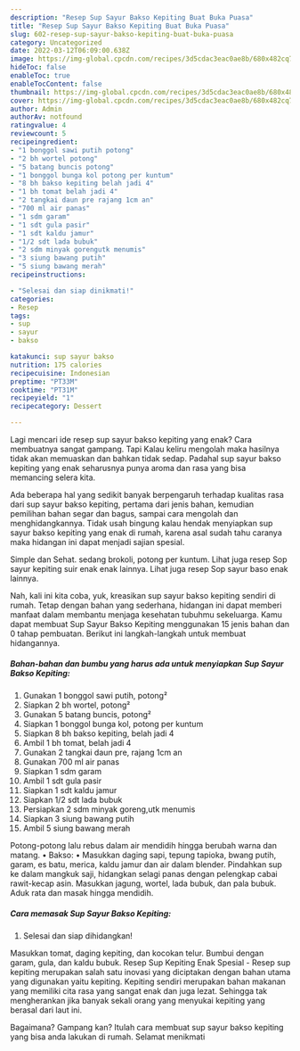 ```yaml
---
description: "Resep Sup Sayur Bakso Kepiting Buat Buka Puasa"
title: "Resep Sup Sayur Bakso Kepiting Buat Buka Puasa"
slug: 602-resep-sup-sayur-bakso-kepiting-buat-buka-puasa
category: Uncategorized
date: 2022-03-12T06:09:00.638Z
image: https://img-global.cpcdn.com/recipes/3d5cdac3eac0ae8b/680x482cq70/sup-sayur-bakso-kepiting-foto-resep-utama.jpg
hideToc: false
enableToc: true
enableTocContent: false
thumbnail: https://img-global.cpcdn.com/recipes/3d5cdac3eac0ae8b/680x482cq70/sup-sayur-bakso-kepiting-foto-resep-utama.jpg
cover: https://img-global.cpcdn.com/recipes/3d5cdac3eac0ae8b/680x482cq70/sup-sayur-bakso-kepiting-foto-resep-utama.jpg
author: Admin
authorAv: notfound
ratingvalue: 4
reviewcount: 5
recipeingredient:
- "1 bonggol sawi putih potong"
- "2 bh wortel potong"
- "5 batang buncis potong"
- "1 bonggol bunga kol potong per kuntum"
- "8 bh bakso kepiting belah jadi 4"
- "1 bh tomat belah jadi 4"
- "2 tangkai daun pre rajang 1cm an"
- "700 ml air panas"
- "1 sdm garam"
- "1 sdt gula pasir"
- "1 sdt kaldu jamur"
- "1/2 sdt lada bubuk"
- "2 sdm minyak gorengutk menumis"
- "3 siung bawang putih"
- "5 siung bawang merah"
recipeinstructions:

- "Selesai dan siap dinikmati!"
categories:
- Resep
tags:
- sup
- sayur
- bakso

katakunci: sup sayur bakso 
nutrition: 175 calories
recipecuisine: Indonesian
preptime: "PT33M"
cooktime: "PT31M"
recipeyield: "1"
recipecategory: Dessert

---
```



Lagi mencari ide resep sup sayur bakso kepiting yang enak? Cara membuatnya sangat gampang. Tapi Kalau keliru mengolah maka hasilnya tidak akan memuaskan dan bahkan tidak sedap. Padahal sup sayur bakso kepiting yang enak seharusnya punya aroma dan rasa yang bisa memancing selera kita.


Ada beberapa hal yang sedikit banyak berpengaruh terhadap kualitas rasa dari sup sayur bakso kepiting, pertama dari jenis bahan, kemudian pemilihan bahan segar dan bagus, sampai cara mengolah dan menghidangkannya. Tidak usah bingung kalau hendak menyiapkan sup sayur bakso kepiting yang enak di rumah, karena asal sudah tahu caranya maka hidangan ini dapat menjadi sajian spesial.

Simple dan Sehat. sedang brokoli, potong per kuntum. Lihat juga resep Sop sayur kepiting suir enak enak lainnya. Lihat juga resep Sop sayur baso enak lainnya.


Nah, kali ini kita coba, yuk, kreasikan sup sayur bakso kepiting sendiri di rumah. Tetap dengan bahan yang sederhana, hidangan ini dapat memberi manfaat dalam membantu menjaga kesehatan tubuhmu sekeluarga. Kamu dapat membuat Sup Sayur Bakso Kepiting menggunakan 15 jenis bahan dan 0 tahap pembuatan. Berikut ini langkah-langkah untuk membuat hidangannya.

<!--inarticleads1-->

##### Bahan-bahan dan bumbu yang harus ada untuk menyiapkan Sup Sayur Bakso Kepiting:

1. Gunakan 1 bonggol sawi putih, potong²
1. Siapkan 2 bh wortel, potong²
1. Gunakan 5 batang buncis, potong²
1. Siapkan 1 bonggol bunga kol, potong per kuntum
1. Siapkan 8 bh bakso kepiting, belah jadi 4
1. Ambil 1 bh tomat, belah jadi 4
1. Gunakan 2 tangkai daun pre, rajang 1cm an
1. Gunakan 700 ml air panas
1. Siapkan 1 sdm garam
1. Ambil 1 sdt gula pasir
1. Siapkan 1 sdt kaldu jamur
1. Siapkan 1/2 sdt lada bubuk
1. Persiapkan 2 sdm minyak goreng,utk menumis
1. Siapkan 3 siung bawang putih
1. Ambil 5 siung bawang merah


Potong-potong lalu rebus dalam air mendidih hingga berubah warna dan matang. • Bakso: • Masukkan daging sapi, tepung tapioka, bwang putih, garam, es batu, merica, kaldu jamur dan air dalam blender. Pindahkan sup ke dalam mangkuk saji, hidangkan selagi panas dengan pelengkap cabai rawit-kecap asin. Masukkan jagung, wortel, lada bubuk, dan pala bubuk. Aduk rata dan masak hingga mendidih. 

<!--inarticleads2-->

##### Cara memasak Sup Sayur Bakso Kepiting:


1. Selesai dan siap dihidangkan!

Masukkan tomat, daging kepiting, dan kocokan telur. Bumbui dengan garam, gula, dan kaldu bubuk. Resep Sup Kepiting Enak Spesial - Resep sup kepiting merupakan salah satu inovasi yang diciptakan dengan bahan utama yang digunakan yaitu kepiting. Kepiting sendiri merupakan bahan makanan yang memiliki cita rasa yang sangat enak dan juga lezat. Sehingga tak mengherankan jika banyak sekali orang yang menyukai kepiting yang berasal dari laut ini. 

Bagaimana? Gampang kan? Itulah cara membuat sup sayur bakso kepiting yang bisa anda lakukan di rumah. Selamat menikmati
